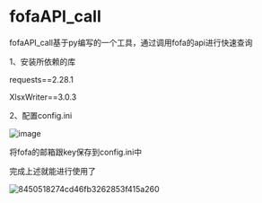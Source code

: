 # fofaAPI_call

fofaAPI_call基于py编写的一个工具，通过调用fofa的api进行快速查询

1、安装所依赖的库

requests==2.28.1

XlsxWriter==3.0.3

2、配置config.ini

![image](https://user-images.githubusercontent.com/96215214/198879845-f968690d-ce6c-45cc-9f67-65d1fd822f10.png)

将fofa的邮箱跟key保存到config.ini中

完成上述就能进行使用了

![8450518274cd46fb3262853f415a260](https://user-images.githubusercontent.com/96215214/198879900-0decf03d-abd5-4fc2-aea1-f48b846db973.jpg)
